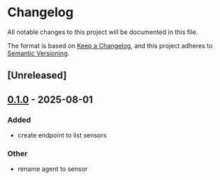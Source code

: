 # Changelog

All notable changes to this project will be documented in this file.

The format is based on [Keep a Changelog](https://keepachangelog.com/en/1.0.0/),
and this project adheres to [Semantic Versioning](https://semver.org/spec/v2.0.0.html).

## [Unreleased]

## [0.1.0](https://github.com/jdrouet/myhomelab/releases/tag/myhomelab-sensor-xiaomi-lywsd03mmc-atc-v0.1.0) - 2025-08-01

### Added

- create endpoint to list sensors

### Other

- rename agent to sensor
